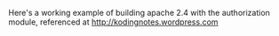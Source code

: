 Here's a working example of building apache 2.4 with the authorization module, referenced at http://kodingnotes.wordpress.com